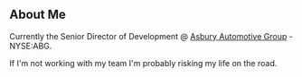 ## About Me

Currently the Senior Director of Development @ [Asbury Automotive Group](https://www.asburyauto.com/) - NYSE:ABG.

If I'm not working with my team I'm probably risking my life on the road.

